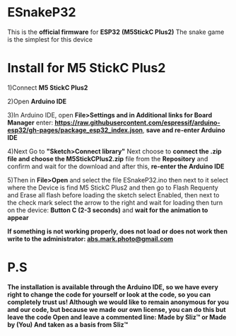 # ESnakeP32

This is the <b>official firmware</b> for <b>ESP32</b> <b>(M5StickC Plus2)</b> The snake game is the simplest for this device


# Install for M5 StickC Plus2

1)Connect <b>M5 StickC Plus2</b>

2)Open <b>Arduino IDE</b>

3)In Arduino IDE, open <b>File>Settings and in Additional links for Board Manager</b> enter: <b>https://raw.githubusercontent.com/espressif/arduino-esp32/gh-pages/package_esp32_index.json</b>, <b>save and re-enter Arduino IDE</b>

4)Next Go to <b>"Sketch>Connect library"</b> Next choose to <b>connect the .zip file and choose the M5StickCPlus2.zip</b> file from the <b>Repository</b> and confirm and wait for the download and after this, <b>re-enter the Arduino IDE</b>

5)Then in <b>File>Open</b> and select the file ESnakeP32.ino then next to it select where the Device is find M5 StickC Plus2 and then go to Flash Requenty and Erase all flash before loading the sketch select Enabled, then next to the check mark select the arrow to the right and wait for loading then turn on the device: <b>Button C (2-3 seconds)</b> and <b>wait for the animation to appear</b>

<b>If something is <b>not working properly</b>, does not load or does not work then write to the administrator: <b>abs.mark.photo@gmail.com</b>

# P.S

The installation is available through the Arduino IDE, so we have every right to change the code for yourself or look at the code, so you can completely trust us! Although we would like to remain anonymous for you and our code, but because we made our own license, you can do this but leave the code Open and leave a commented line: Made by Sliz™ or Made by (You) And taken as a basis from Sliz™
